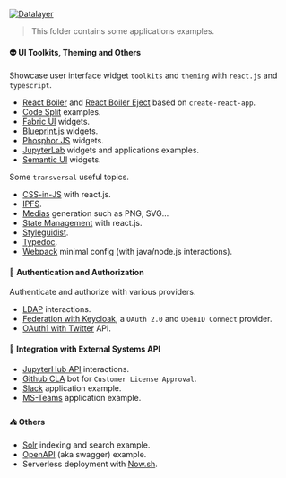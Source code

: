 [![Datalayer](https://docs.datalayer.io/logo/datalayer-25.svg)](https://datalayer.io)

> This folder contains some applications examples.

#### :alien: UI Toolkits, Theming and Others

Showcase user interface widget `toolkits` and `theming` with `react.js` and `typescript`.

+ [React Boiler](./react-boilerplate) and [React Boiler Eject](./react-boilerplate-eject) based on `create-react-app`.
+ [Code Split](./code-split) examples.
+ [Fabric UI](./fabric-ui) widgets.
+ [Blueprint.js](./blueprint-js) widgets.
+ [Phosphor JS](./phosphor-js) widgets.
+ [JupyterLab](./jupyterlab) widgets and applications examples.
+ [Semantic UI](./semantic-ui) widgets.

Some `transversal` useful topics.

+ [CSS-in-JS](./css-in-js) with react.js.
+ [IPFS](./ipfs).
+ [Medias](./medias) generation such as PNG, SVG...
+ [State Management](./react-state) with react.js.
+ [Styleguidist](./styleguidist).
+ [Typedoc](./typedoc).
+ [Webpack](./webpack) minimal config (with java/node.js interactions).

#### :passport_control: Authentication and Authorization

Authenticate and authorize with various providers.

+ [LDAP](./ldap) interactions.
+ [Federation with Keycloak](./keycloak), a `OAuth 2.0` and `OpenID Connect` provider.
+ [OAuth1 with Twitter](./oauth1-twitter) API.

#### :moyai: Integration with External Systems API

+ [JupyterHub API](./jupyterhub-api) interactions.
+ [Github CLA](./cla) bot for `Customer License Approval`.
+ [Slack](./slack) application example.
+ [MS-Teams](./ms-teams) application example.

#### :tent: Others

+ [Solr](./solr) indexing and search example.
+ [OpenAPI](./open-api) (aka swagger) example.
+ Serverless deployment with [Now.sh](./now-sh).
